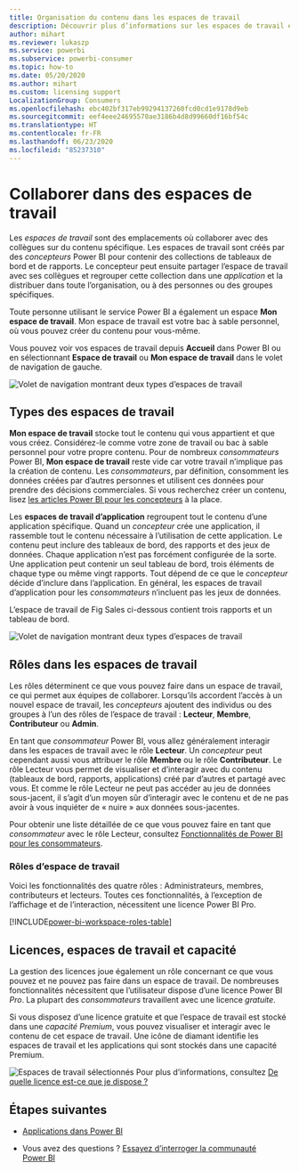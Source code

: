 ```yaml
---
title: Organisation du contenu dans les espaces de travail
description: Découvrir plus d’informations sur les espaces de travail et les rôles d’espace de travail
author: mihart
ms.reviewer: lukaszp
ms.service: powerbi
ms.subservice: powerbi-consumer
ms.topic: how-to
ms.date: 05/20/2020
ms.author: mihart
ms.custom: licensing support
LocalizationGroup: Consumers
ms.openlocfilehash: ebc402bf317eb99294137260fcd0cd1e9178d9eb
ms.sourcegitcommit: eef4eee24695570ae3186b4d8d99660df16bf54c
ms.translationtype: HT
ms.contentlocale: fr-FR
ms.lasthandoff: 06/23/2020
ms.locfileid: "85237310"
---
```

# <a name="collaborate-in-workspaces"></a>Collaborer dans des espaces de travail

 Les *espaces de travail* sont des emplacements où collaborer avec des collègues sur du contenu spécifique. Les espaces de travail sont créés par des *concepteurs* Power BI pour contenir des collections de tableaux de bord et de rapports. Le concepteur peut ensuite partager l’espace de travail avec ses collègues et regrouper cette collection dans une *application* et la distribuer dans toute l’organisation, ou à des personnes ou des groupes spécifiques. 

 Toute personne utilisant le service Power BI a également un espace **Mon espace de travail**.  Mon espace de travail est votre bac à sable personnel, où vous pouvez créer du contenu pour vous-même.

 Vous pouvez voir vos espaces de travail depuis **Accueil** dans Power BI ou en sélectionnant **Espace de travail** ou **Mon espace de travail** dans le volet de navigation de gauche.

 ![Volet de navigation montrant deux types d’espaces de travail](media/end-user-workspaces/power-bi-home.png)

## <a name="types-of-workspaces"></a>Types des espaces de travail
**Mon espace de travail** stocke tout le contenu qui vous appartient et que vous créez. Considérez-le comme votre zone de travail ou bac à sable personnel pour votre propre contenu. Pour de nombreux *consommateurs* Power BI, **Mon espace de travail** reste vide car votre travail n’implique pas la création de contenu. Les *consommateurs*, par définition, consomment les données créées par d’autres personnes et utilisent ces données pour prendre des décisions commerciales. Si vous recherchez créer un contenu, lisez [les articles Power BI pour les concepteurs](../create-reports/index.yml) à la place.

Les **espaces de travail d’application** regroupent tout le contenu d’une application spécifique. Quand un *concepteur* crée une application, il rassemble tout le contenu nécessaire à l’utilisation de cette application. Le contenu peut inclure des tableaux de bord, des rapports et des jeux de données. Chaque application n’est pas forcément configurée de la sorte. Une application peut contenir un seul tableau de bord, trois éléments de chaque type ou même vingt rapports. Tout dépend de ce que le *concepteur* décide d’inclure dans l’application. En général, les espaces de travail d’application pour les *consommateurs* n’incluent pas les jeux de données.

L’espace de travail de Fig Sales ci-dessous contient trois rapports et un tableau de bord. 

![Volet de navigation montrant deux types d’espaces de travail](media/end-user-workspaces/power-bi-app-workspace.png)

## <a name="roles-in-the-workspaces"></a>Rôles dans les espaces de travail

Les rôles déterminent ce que vous pouvez faire dans un espace de travail, ce qui permet aux équipes de collaborer.  Lorsqu’ils accordent l’accès à un nouvel espace de travail, les *concepteurs* ajoutent des individus ou des groupes à l’un des rôles de l’espace de travail : **Lecteur**, **Membre**, **Contributeur** ou **Admin**. 


En tant que *consommateur* Power BI, vous allez généralement interagir dans les espaces de travail avec le rôle **Lecteur**. Un *concepteur* peut cependant aussi vous attribuer le rôle **Membre** ou le rôle **Contributeur**. Le rôle Lecteur vous permet de visualiser et d’interagir avec du contenu (tableaux de bord, rapports, applications) créé par d’autres et partagé avec vous. Et comme le rôle Lecteur ne peut pas accéder au jeu de données sous-jacent, il s’agit d’un moyen sûr d’interagir avec le contenu et de ne pas avoir à vous inquiéter de « nuire » aux données sous-jacentes.


Pour obtenir une liste détaillée de ce que vous pouvez faire en tant que *consommateur* avec le rôle Lecteur, consultez [Fonctionnalités de Power BI pour les consommateurs](end-user-features.md).


### <a name="workspace-roles"></a>Rôles d’espace de travail

Voici les fonctionnalités des quatre rôles : Administrateurs, membres, contributeurs et lecteurs. Toutes ces fonctionnalités, à l’exception de l’affichage et de l’interaction, nécessitent une licence Power BI Pro.

[!INCLUDE[power-bi-workspace-roles-table](../includes/power-bi-workspace-roles-table.md)]

## <a name="licensing-workspaces-and-capacity"></a>Licences, espaces de travail et capacité
La gestion des licences joue également un rôle concernant ce que vous pouvez et ne pouvez pas faire dans un espace de travail. De nombreuses fonctionnalités nécessitent que l’utilisateur dispose d’une licence Power BI *Pro*. La plupart des *consommateurs* travaillent avec une licence *gratuite*. 

Si vous disposez d’une licence gratuite et que l’espace de travail est stocké dans une *capacité Premium*, vous pouvez visualiser et interagir avec le contenu de cet espace de travail. Une icône de diamant identifie les espaces de travail et les applications qui sont stockés dans une capacité Premium.

![Espaces de travail sélectionnés](media/end-user-workspaces/power-bi-diamond.png) Pour plus d’informations, consultez [De quelle licence est-ce que je dispose ?](end-user-license.md)



## <a name="next-steps"></a>Étapes suivantes
* [Applications dans Power BI](end-user-apps.md)    

* Vous avez des questions ? [Essayez d’interroger la communauté Power BI](https://community.powerbi.com/)

